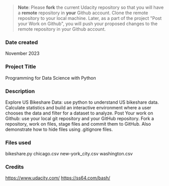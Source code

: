 >**Note**: Please **fork** the current Udacity repository so that you will have a **remote** repository in **your** Github account. Clone the remote repository to your local machine. Later, as a part of the project "Post your Work on Github", you will push your proposed changes to the remote repository in your Github account.

### Date created
November 2023

### Project Title
Programming for Data Science with Python

### Description
Explore US Bikeshare Data: use python to understand US bikeshare data. Calculate statistics and build an interactive environment where a user chooses the data and filter for a dataset to analyze.
Post Your work on Github: use your local git repository and your GitHub repository. Fork a repository, work on files, stage files and commit them to GitHub. Also demonstrate how to hide files using .gitignore files.

### Files used
bikeshare.py
chicago.csv
new-york_city.csv
washington.csv

### Credits
https://www.udacity.com/
https://ss64.com/bash/

